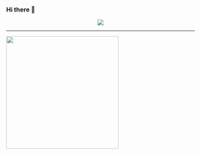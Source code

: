 ### Hi there 👋

<!--
**lushuyu/lushuyu** is a ✨ _special_ ✨ repository because its `README.md` (this file) appears on your GitHub profile.

Here are some ideas to get you started:

- 🔭 I’m currently working on ...
- 🌱 I’m currently learning ...
- 👯 I’m looking to collaborate on ...
- 🤔 I’m looking for help with ...
- 💬 Ask me about ...
- 📫 How to reach me: ...
- 😄 Pronouns: ...
- ⚡ Fun fact: ...
-->

<p align="center">
  <a href="https://count.getloli.com"><img src="https://count.getloli.com/get/@lushuyu?theme=gelbooru" /></a>
</p>

---

<a href="https://www.luogu.com.cn/user/145596"><img align="center" src="https://luogu.wao3.cn/api/practice?id=145596&card_width=600" height="300" /></a>
